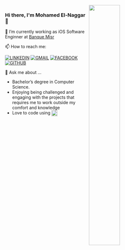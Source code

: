 <img align="right" src="https://media.giphy.com/media/3o72FfGORpzRczqz7y/giphy.gif" width="45%" >

### Hi there, I'm Mohamed El-Naggar 👋
<p> 🔭 I’m currently working as iOS Software Enginner at <a href="https://www.banquemisr.com/">Banque Misr</a></p>

📫 How to reach me: 

[![LINKEDIN](https://img.shields.io/static/v1?color=blue&label=linkedin&logo=linkedin&logoColor=white&style=for-the-badge&message=Connect)](https://www.linkedin.com/in/naggar9/)
[![GMAIL](https://img.shields.io/static/v1?color=EA4335&label=gmail&logo=gmail&logoColor=white&style=for-the-badge&message=Connect)](mailto:iNagggar@gmail.com)
[![FACEBOOK](https://img.shields.io/static/v1?color=3b5998&label=Facebook&logo=facebook&logoColor=white&style=for-the-badge&message=Add)](http://facebook.com/M7medElnaggar/)
[![GITHUB](https://img.shields.io/github/followers/Mo7amedElnaggar?label=follow&logo=Github&logoColor=white&style=for-the-badge&message=Add)](https://github.com/Mo7amedElnaggar)


💬 Ask me about ...

- Bachelor’s degree in Computer Science.
- Enjoying being challenged and engaging with the projects that requires me to work outside my comfort and knowledge 
- Love to code using <img src="https://cdn.worldvectorlogo.com/logos/swift-15.svg" height="20" align="center">

<!--
**Mo7amedElnaggar/Mo7amedElnaggar** is a ✨ _special_ ✨ repository because its `README.md` (this file) appears on your GitHub profile.

Here are some ideas to get you started:

- 🔭 I’m currently working on ...
- 🌱 I’m currently learning ...
- 👯 I’m looking to collaborate on ...
- 🤔 I’m looking for help with ...
- 💬 Ask me about ...
- 📫 How to reach me: ...
- 😄 Pronouns: ...
- ⚡ Fun fact: ...
-->
